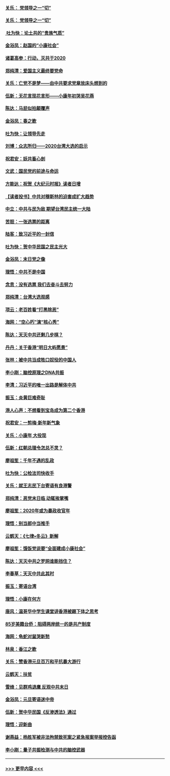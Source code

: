 #### [关乐： 党领导之一“切”](../pages/nsc993/n11805439.md?t=01200444) 
#### [关乐： 党领导之一“切”](../pages/nsc993/n11804505.md?t=01200444) 
#### [ 吐为快：论土共的“贵族气质”](../pages/nsc993/n11804490.md?t=01200444) 
#### [金浴凤：赵国的“小康社会”](../pages/nsc993/n11804452.md?t=01200444) 
#### [诸葛高参：行动，灭共于2020](../pages/nsc993/n11804120.md?t=01200444) 
#### [郑纯清：爱国主义最终要党命](../pages/nsc993/n11802197.md?t=01200444) 
#### [关乐：亡党不是梦——由中共要求党章放床头想到的](../pages/nsc993/n11802156.md?t=01200444) 
#### [伍新：无花言现花言形——小康年初哭吴花燕](../pages/nsc993/n11800044.md?t=01200444) 
#### [陈达：马屁似拍颠覆声](../pages/nsc993/n11800010.md?t=01200444) 
#### [金浴凤：春之歌](../pages/nsc993/n11797687.md?t=01200444) 
#### [吐为快：让领导先走](../pages/nsc993/n11797512.md?t=01200444) 
#### [刘博：众志所归——2020台湾大选的启示](../pages/nsc993/n11796878.md?t=01200444) 
#### [祝君安：妖共畜心剖](../pages/nsc993/n11794273.md?t=01200444) 
#### [文武：国民党的前途与命运](../pages/nsc993/n11794198.md?t=01200444) 
#### [方能达：祝贺《大纪元时报》读者日增](../pages/nsc993/n11793807.md?t=01200444) 
#### [【读者投书】中共对穆斯林的迫害成扩大趋势](../pages/nsc993/n11791371.md?t=01200444) 
#### [中立：中共与民为敌 期望台湾民主统一大陆](../pages/nsc993/n11790392.md?t=01200444) 
#### [苦胆：一张选票的距离](../pages/nsc993/n11788914.md?t=01200444) 
#### [陆客：致习近平的一封信](../pages/nsc993/n11788867.md?t=01200444) 
#### [吐为快：贺中华民国之民主光大](../pages/nsc993/n11788618.md?t=01200444) 
#### [金浴凤：末日党之像](../pages/nsc993/n11787475.md?t=01200444) 
#### [理悟：中共不是中国](../pages/nsc993/n11787463.md?t=01200444) 
#### [念贲：没有选票  我们去奋斗去努力](../pages/nsc993/n11787398.md?t=01200444) 
#### [郑纯清：台湾大选观感](../pages/nsc993/n11786210.md?t=01200444) 
#### [项云：老百姓看“打黑除恶”](../pages/nsc993/n11785398.md?t=01200444) 
#### [海网：“空心朽”演“核心秀”](../pages/nsc993/n11783874.md?t=01200444) 
#### [陈达：天灭中共还剩几步棋？](../pages/nsc993/n11783719.md?t=01200444) 
#### [丹丹：关于香港“明日大屿愿景”](../pages/nsc993/n11783273.md?t=01200444) 
#### [张林：被中共当成牲口奴役的中国人](../pages/nsc993/n11782397.md?t=01200444) 
#### [李小刚：脑控原理之DNA共振](../pages/nsc993/n11780962.md?t=01200444) 
#### [李清：习近平的唯一出路是解体中共](../pages/nsc993/n11780866.md?t=01200444) 
#### [振玉：炎黄巨难奇耻](../pages/nsc993/n11779632.md?t=01200444) 
#### [港人心声：不想看到宝岛成为第二个香港](../pages/nsc993/n11778817.md?t=01200444) 
#### [祝君安：一剪梅‧新年新气象](../pages/nsc993/n11776340.md?t=01200444) 
#### [关乐：小康年 大役现](../pages/nsc993/n11774213.md?t=01200444) 
#### [伍新：红朝总理令怎总不灵？](../pages/nsc993/n11770813.md?t=01200444) 
#### [廖祖笙：千年不遇的乱政](../pages/nsc993/n11770373.md?t=01200444) 
#### [吐为快：公检法司快收手](../pages/nsc993/n11770359.md?t=01200444) 
#### [关乐：就王志民下台寄语有良港警](../pages/nsc993/n11769903.md?t=01200444) 
#### [郑纯清：恶党末日临 动辄挨掌嘴](../pages/nsc993/n11769356.md?t=01200444) 
#### [廖祖笙：2020年或为暴政收官年](../pages/nsc993/n11768216.md?t=01200444) 
#### [理悟：别当郎中当推手](../pages/nsc993/n11768243.md?t=01200444) 
#### [云鹤天：《七律▪冬云》新解](../pages/nsc993/n11768204.md?t=01200444) 
#### [廖祖笙：饿饭党说要“全面建成小康社会”](../pages/nsc993/n11767482.md?t=01200444) 
#### [陈达：天灭中共之罗网谁能挡住？](../pages/nsc993/n11767465.md?t=01200444) 
#### [李春草：天灭中共此其时](../pages/nsc993/n11767452.md?t=01200444) 
#### [振玉：寄语台湾](../pages/nsc993/n11767432.md?t=01200444) 
#### [理悟：小康在何方](../pages/nsc993/n11767394.md?t=01200444) 
#### [唐风：温哥华中学生课堂讲香港被踢下体之思考](../pages/nsc993/n11766848.md?t=01200444) 
#### [85岁美籍台侨：阻碍两岸统一的是共产制度](../pages/nsc993/n11765043.md?t=01200444) 
#### [海网：龟蛇对鼠哭新愁](../pages/nsc993/n11764895.md?t=01200444) 
#### [林泉：香江之歌](../pages/nsc993/n11764415.md?t=01200444) 
#### [关乐：赞香港元旦百万和平抗暴大游行](../pages/nsc993/n11764382.md?t=01200444) 
#### [云鹤天：扶贫](../pages/nsc993/n11764245.md?t=01200444) 
#### [雪绮：见群鸡退鹰  反观中共末日](../pages/nsc993/n11762112.md?t=01200444) 
#### [金浴凤：元旦寄语迷中帝](../pages/nsc993/n11761788.md?t=01200444) 
#### [伍新：贺中华民国《反渗透法》通过](../pages/nsc993/n11761994.md?t=01200444) 
#### [理悟：迎新曲](../pages/nsc993/n11761152.md?t=01200444) 
#### [谢燕益：杨胜军被非法拘禁致死案之紧急报案举报控告函](../pages/nsc993/n11756134.md?t=01200444) 
#### [李小刚：量子共振检测与中共的脑控武器](../pages/nsc993/n11754518.md?t=01200444) 

----
#### [ >>> 更早内容 <<< ](../indexes/nsc993-earlier.md)
